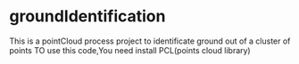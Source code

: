 # groundIdentification
This is a pointCloud process project to identificate ground out of a cluster of points
TO use this code,You need install PCL(points cloud library)
